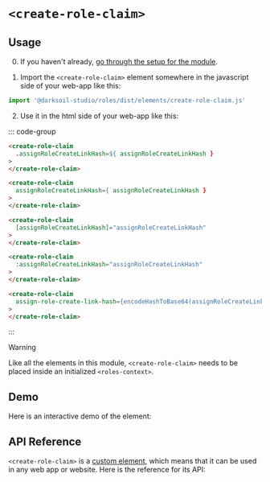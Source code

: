 # `<create-role-claim>`

## Usage

0. If you haven't already, [go through the setup for the module](/setup).

1. Import the `<create-role-claim>` element somewhere in the javascript side of your web-app like this:

```js
import '@darksoil-studio/roles/dist/elements/create-role-claim.js'
```

2. Use it in the html side of your web-app like this:


::: code-group
```html [Lit]
<create-role-claim 
  .assignRoleCreateLinkHash=${ assignRoleCreateLinkHash }
>
</create-role-claim>
```

```html [React]
<create-role-claim
  assignRoleCreateLinkHash={ assignRoleCreateLinkHash }
>
</create-role-claim>
```

```html [Angular]
<create-role-claim
  [assignRoleCreateLinkHash]="assignRoleCreateLinkHash"
>
</create-role-claim>
```

```html [Vue]
<create-role-claim
  :assignRoleCreateLinkHash="assignRoleCreateLinkHash"
>
</create-role-claim>
```

```html [Svelte]
<create-role-claim
  assign-role-create-link-hash={encodeHashToBase64(assignRoleCreateLinkHash)}
>
</create-role-claim>
```
:::

> [!WARNING]
> Like all the elements in this module, `<create-role-claim>` needs to be placed inside an initialized `<roles-context>`.

## Demo

Here is an interactive demo of the element:

<element-demo>
</element-demo>

<script setup>
import { onMounted } from "vue";
import { ProfilesClient, ProfilesStore } from '@holochain-open-dev/profiles';
import { demoProfiles, ProfilesZomeMock } from '@holochain-open-dev/profiles/dist/mocks.js';
import { decodeHashFromBase64 } from '@holochain/client';
import { render, html } from "lit";

import { RolesZomeMock, sampleRoleClaim } from "../../ui/src/mocks.ts";
import { RolesStore } from "../../ui/src/roles-store.ts";
import { RolesClient } from "../../ui/src/roles-client.ts";

onMounted(async () => {
  // Elements need to be imported on the client side, not the SSR side
  // Reference: https://vitepress.dev/guide/ssr-compat#importing-in-mounted-hook
  await import('@api-viewer/docs/lib/api-docs.js');
  await import('@api-viewer/demo/lib/api-demo.js');
  await import('@holochain-open-dev/profiles/dist/elements/profiles-context.js');
  if (!customElements.get('roles-context')) await import('../../ui/src/elements/roles-context.ts');
  if (!customElements.get('create-role-claim')) await import('../../ui/src/elements/create-role-claim.ts');

  const profiles = await demoProfiles();

  const profilesMock = new ProfilesZomeMock(
    profiles,
    Array.from(profiles.keys())[0]
  );
  const profilesStore = new ProfilesStore(new ProfilesClient(profilesMock, "roles_test"));

  const mock = new RolesZomeMock();
  const client = new RolesClient(mock, "roles_test");

  const roleClaim = await sampleRoleClaim(client);

  const record = await mock.create_role_claim(roleClaim);

  const store = new RolesStore(client);
  
  render(html`
    <profiles-context .store=${profilesStore}>
      <roles-context .store=${store}>
        <api-demo src="custom-elements.json" only="create-role-claim" exclude-knobs="store">
        </api-demo>
      </roles-context>
    </profiles-context>
  `, document.querySelector('element-demo'))
  })


</script>

## API Reference

`<create-role-claim>` is a [custom element](https://web.dev/articles/custom-elements-v1), which means that it can be used in any web app or website. Here is the reference for its API:

<api-docs src="custom-elements.json" only="create-role-claim">
</api-docs>
